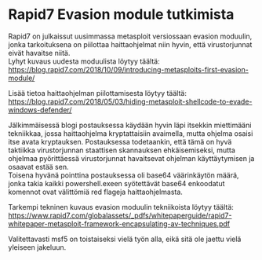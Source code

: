 # Rapid7 Evasion module tutkimista

Rapid7 on julkaissut uusimmassa metasploit versiossaan evasion moduulin, jonka tarkoituksena on piilottaa haittaohjelmat niin hyvin, että virustorjunnat eivät havaitse niitä.  
Lyhyt kuvaus uudesta moduulista löytyy täältä: https://blog.rapid7.com/2018/10/09/introducing-metasploits-first-evasion-module/  
  
Lisää tietoa haittaohjelman piilottamisesta löytyy täältä: https://blog.rapid7.com/2018/05/03/hiding-metasploit-shellcode-to-evade-windows-defender/  
  
Jälkimmäisessä blogi postauksessa käydään hyvin läpi itsekkin miettimääni tekniikkaa, jossa haittaohjelma kryptattaisiin avaimella, mutta ohjelma osaisi itse avata kryptauksen. Postauksessa todetaankin, että tämä on hyvä taktiikka virustorjunnan staattisen skannauksen ehkäisemiseksi, mutta ohjelmaa pyörittäessä virustorjunnat havaitsevat ohjelman käyttäytymisen ja osaavat estää sen.  
Toisena hyvänä pointtina postauksessa oli base64 väärinkäytön määrä, jonka takia kaikki powershell.exeen syötettävät base64 enkoodatut komennot ovat välittömiä red flageja haittaohjelmasta.
  
Tarkempi tekninen kuvaus evasion moduulin tekniikoista löytyy täältä: https://www.rapid7.com/globalassets/_pdfs/whitepaperguide/rapid7-whitepaper-metasploit-framework-encapsulating-av-techniques.pdf  
  
  
Valitettavasti msf5 on toistaiseksi vielä työn alla, eikä sitä ole jaettu vielä yleiseen jakeluun.
  
